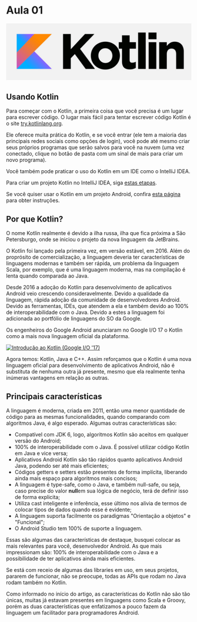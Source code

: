 # Aula 01

![Kotlin](assets/kotlin.png)

## Usando Kotlin
Para começar com o Kotlin, a primeira coisa que você precisa é um lugar para escrever código. O lugar mais fácil para tentar escrever código Kotlin é o site [try.kotlinlang.org](http://try.kotlinlang.org). 

Ele oferece muita prática do Kotlin, e se você entrar (ele tem a maioria das principais redes sociais como opções de login), você pode até mesmo criar seus próprios programas que serão salvos para você na nuvem (uma vez conectado, clique no botão de pasta com um sinal de mais para criar um novo programa).

Você também pode praticar o uso do Kotlin em um IDE como o IntelliJ IDEA. 

Para criar um projeto Kotlin no IntelliJ IDEA, siga [estas etapas](https://kotlinlang.org/docs/tutorials/getting-started.html).

Se você quiser usar o Kotlin em um projeto Android, confira [esta página](https://developer.android.com/kotlin/get-started.html) para obter instruções.

## Por que Kotlin?

O nome Kotlin realmente é devido a ilha russa, ilha que fica próxima a São Petersburgo, onde se iniciou o projeto da nova linguagem da JetBrains.

O Kotlin foi lançado pela primeira vez, em versão estável, em 2016. Além do proprósito de comercialização, a linguagem deveria ter características de linguagens modernas e também ser rápida, um problema da linguagem Scala, por exemplo, que é uma linguagem moderna, mas na compilação é lenta quando comparada ao Java.

Desde 2016 a adoção do Kotlin para desenvolvimento de aplicativos Android veio crescendo consideravelmente. Devido a qualidade da linguagem, rápida adoção da comunidade de desenvolvedores Android. Devido as ferramentas, IDEs, que atendem a ela e também devido ao 100% de interoperabilidade com o Java. Devido a estes a linguagem foi adicionada ao portfólio de linguagens do SO da Google.

Os engenheiros do Google Android anunciaram no Google I/O 17 o Kotlin como a mais nova linguagem oficial da plataforma.

[![Introdução ao Kotlin (Google I/O '17)](http://img.youtube.com/vi/X1RVYt2QKQE/0.jpg)](http://www.youtube.com/watch?v=X1RVYt2QKQE "Introdução ao Kotlin (Google I/O '17)")

Agora temos: Kotlin, Java e C++. Assim reforçamos que o Kotlin é uma nova linguagem oficial para desenvolvimento de aplicativos Android, não é substituta de nenhuma outra já presente, mesmo que ela realmente tenha inúmeras vantagens em relação as outras.

## Principais características

A linguagem é moderna, criada em 2011, então uma menor quantidade de código para as mesmas funcionalidades, quando comparando com algoritmos Java, é algo esperado. Algumas outras características são:

-   Compatível com JDK 6, logo, algoritmos Kotlin são aceitos em qualquer versão do Android;
-   100% de interoperabilidade com o Java. É possível utilizar código Kotlin em Java e vice versa;
-   Aplicativos Android Kotlin são tão rápidos quanto aplicativos Android Java, podendo ser até mais eficientes;
-   Códigos getters e setters estão presentes de forma implícita, liberando ainda mais espaço para algoritmos mais concisos;
-   A linguagem é type-safe, como o Java, e também null-safe, ou seja, caso precise do valor  **null**em sua lógica de negócio, terá de definir isso de forma explicita;
-   Utiliza cast inteligente e inferência, esse último nos alivia de termos de colocar tipos de dados quando esse é evidente;
-   A linguagem suporta facilmente os paradigmas "Orientação a objetos" e "Funcional";
-   O Android Studio tem 100% de suporte a linguagem.

Essas são algumas das características de destaque, busquei colocar as mais relevantes para você, desenvolvedor Android. As que mais impressionam são: 100% de interoperabilidade com o Java e a possibilidade de ter aplicativos ainda mais eficientes.

Se está com receio de algumas das libraries em uso, em seus projetos, pararem de funcionar, não se preocupe, todas as APIs que rodam no Java rodam também no Kotlin.

Como informado no início do artigo, as características do Kotlin não são tão únicas, muitas já estavam presentes em linguagens como Scala e Groovy, porém as duas características que enfatizamos a pouco fazem da linguagem um facilitador para programadores Android.
